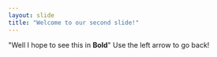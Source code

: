 ```yaml
---
layout: slide
title: "Welcome to our second slide!"
---
```

"Well I hope to see this in <b>Bold</b>"
Use the left arrow to go back!
